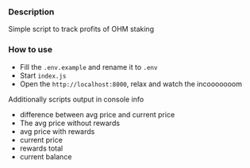 ### Description

Simple script to track profits of OHM staking

### How to use

- Fill the `.env.example` and rename it to `.env`
- Start `index.js`
- Open the `http://localhost:8000`, relax and watch the incooooooom

Additionally scripts output in console info

- difference between avg price and current price
- The avg price without rewards
- avg price with rewards
- current price
- rewards total
- current balance
